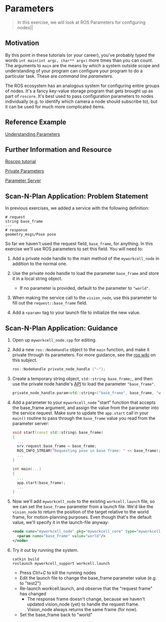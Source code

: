 # Parameters
>In this exercise, we will look at ROS Parameters for configuring nodes||

## Motivation
By this point in these tutorials (or your career), you've probably typed the words `int main(int argc, char** argv)` more times than you can count. The arguments to `main` are the means by which a system outside scope and understanding of your program can configure your program to do a particular task. These are _command line parameters_.

The ROS ecosystem has an analogous system for configuring entire groups of nodes. It's a fancy key-value storage program that gets brought up as part of `roscore`. It's best used to pass configuration parameters to nodes individually (e.g. to identify which camera a node should subscribe to), but it can be used for much more complicated items.

## Reference Example
[Understanding Parameters](http://www.ros.org/wiki/ROS/Tutorials/UnderstandingServicesParams#Using_rosparam)

## Further Information and Resource
[Roscpp tutorial](http://www.ros.org/wiki/roscpp_tutorials/Tutorials/Parameters)

[Private Parameters](http://www.ros.org/wiki/roscpp_tutorials/Tutorials/AccessingPrivateNamesWithNodeHandle)

[Parameter Server](http://www.ros.org/wiki/Parameter%20Server)


## Scan-N-Plan Application: Problem Statement
In previous exercises, we added a service with the following definition:
  ```
  # request
  string base_frame
  ---
  # response
  geometry_msgs/Pose pose
  ```

So far we haven't used the request field, `base_frame`, for anything. In this exercise we'll use ROS parameters to set this field. You will need to:

1. Add a private node handle to the main method of the `myworkcell_node` in addition to the normal one.
1. Use the private node handle to load the parameter `base_frame` and store it in a local string object.

   * If no parameter is provided, default to the parameter to `"world"`.

1. When making the service call to the `vision_node`, use this parameter to fill out the `request::base_frame` field.
1. Add a `<param>` tag to your launch file to initialize the new value.

## Scan-N-Plan Application: Guidance

1. Open up `myworkcell_node.cpp` for editing.

2. Add a new `ros::NodeHandle` object to the `main` function, and make it private through its parameters. For more guidance, see the [ros wiki](http://www.ros.org/wiki/roscpp_tutorials/Tutorials/AccessingPrivateNamesWithNodeHandle) on this subject.

   ``` c++
   ros::NodeHandle private_node_handle ("~");
   ```

3. Create a temporary string object, `std::string base_frame;`, and then use the private node handle's [API](http://docs.ros.org/indigo/api/roscpp/html/classros_1_1NodeHandle.html) to load the parameter `"base_frame"`.

   ``` c++
   private_node_handle.param<std::string>("base_frame", base_frame, "world"); // parameter name, string object reference, default value
   ```

4. Add a parameter to your `myworkcell_node` "start" function that accepts the base_frame argument, and assign the value from the parameter into the service request. Make sure to update the `app.start` call in your `main()` routine to pass through the `base_frame` value you read from the parameter server:

   ``` c++
   void start(const std::string& base_frame)
   {
     ...
     srv.request.base_frame = base_frame;
     ROS_INFO_STREAM("Requesting pose in base frame: " << base_frame);
     ...
   }

   int main(...)
   {
     ...
     app.start(base_frame);
     ...
   }
   ```

5. Now we'll add `myworkcell_node` to the existing `workcell.launch` file, so we can set the `base_frame` parameter from a launch file.  We'd like the `vision_node` to return the position of the target relative to the world frame, for motion-planning purposes.  Even though that's the default value, we'll specify it in the launch-file anyway:

   ``` xml
   <node name="myworkcell_node" pkg="myworkcell_core" type="myworkcell_node" output="screen">
     <param name="base_frame" value="world"/>
   </node>
   ```

6. Try it out by running the system.

   ```
   catkin build
   roslaunch myworkcell_support workcell.launch
   ```

    * Press _Ctrl+C_ to kill the running nodes
    * Edit the launch file to change the base_frame parameter value (e.g. to "test2")
    * Re-launch workcell.launch, and observe that the "request frame" has changed
         - The response frame doesn't change, because we haven't updated vision_node (yet) to handle the request frame.  Vision_node always returns the same frame (for now).
    * Set the base_frame back to "world"
